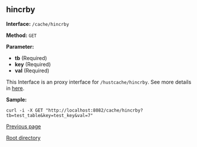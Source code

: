 ## hincrby ##

**Interface:** `/cache/hincrby`

**Method:** `GET`

**Parameter:** 

*  **tb** (Required)  
*  **key** (Required)  
*  **val** (Required)  

This Interface is an proxy interface for `/hustcache/hincrby`. See more details in [here](../../hustdb/hustcache/hincrby.md).  

**Sample:**

    curl -i -X GET "http://localhost:8082/cache/hincrby?tb=test_table&key=test_key&val=7"

[Previous page](../cache.md)

[Root directory](../../../index.md)
